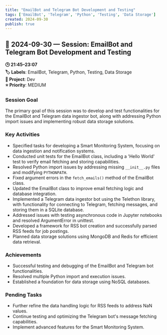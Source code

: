 ```yaml
---
title: "EmailBot and Telegram Bot Development and Testing"
tags: ['EmailBot', 'Telegram', 'Python', 'Testing', 'Data Storage']
created: 2024-09-30
publish: true
---
```


## 📅 2024-09-30 — Session: EmailBot and Telegram Bot Development and Testing

**🕒 21:45–23:07**  
**🏷️ Labels**: EmailBot, Telegram, Python, Testing, Data Storage  
**📂 Project**: Dev  
**⭐ Priority**: MEDIUM  


### Session Goal
The primary goal of this session was to develop and test functionalities for the EmailBot and Telegram data ingestor bot, along with addressing Python import issues and implementing robust data storage solutions.

### Key Activities
- Specified tasks for developing a Smart Monitoring System, focusing on data ingestion and notification systems.
- Conducted unit tests for the EmailBot class, including a 'Hello World' test to verify email fetching and storing capabilities.
- Resolved Python import issues by addressing missing `__init__.py` files and modifying `PYTHONPATH`.
- Fixed argument errors in the `fetch_emails()` method of the EmailBot class.
- Updated the EmailBot class to improve email fetching logic and database integration.
- Implemented a Telegram data ingestor bot using the Telethon library, with functionality for connecting to Telegram, fetching messages, and storing them in a SQLite database.
- Addressed issues with testing asynchronous code in Jupyter notebooks and resolved ArgumentError in unittest.
- Developed a framework for RSS bot creation and successfully parsed RSS feeds for job postings.
- Planned data storage solutions using MongoDB and Redis for efficient data retrieval.

### Achievements
- Successful testing and debugging of the EmailBot and Telegram bot functionalities.
- Resolved multiple Python import and execution issues.
- Established a foundation for data storage using NoSQL databases.

### Pending Tasks
- Further refine the data handling logic for RSS feeds to address NaN values.
- Continue testing and optimizing the Telegram bot's message fetching capabilities.
- Implement advanced features for the Smart Monitoring System.
